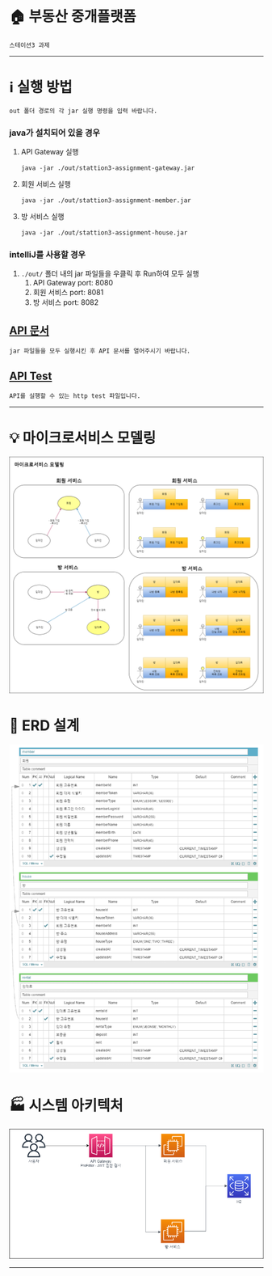 # 🏠 부동산 중개플랫폼

`스테이션3 과제`

---

# ℹ️ 실행 방법

`out 폴더 경로의 각 jar 실행 명령을 입력 바랍니다.`

### java가 설치되어 있을 경우

1. API Gateway 실행
    ```
    java -jar ./out/stattion3-assignment-gateway.jar
    ```
2. 회원 서비스 실행
    ```
    java -jar ./out/stattion3-assignment-member.jar
    ```
3. 방 서비스 실행
    ```
    java -jar ./out/stattion3-assignment-house.jar
    ```

### intelliJ를 사용할 경우
1. `./out/` 폴더 내의 jar 파일들을 우클릭 후 Run하여 모두 실행
   1. API Gateway port: 8080
   2. 회원 서비스 port: 8081
   3. 방 서비스 port: 8082


## [API 문서](http://localhost:8080/docs/index.html)

`jar 파일들을 모두 실행시킨 후 API 문서를 열어주시기 바랍니다.`

## [API Test](./http-test/api.http)

`API를 실행할 수 있는 http test 파일입니다.`

---

# 💡 마이크로서비스 모델링

![마이크로서비스 모델링](./public/station3-assignment-domain-model.png)

# 💠 ERD 설계

![ERD 설계](./public/station3-assignment-erd.png)

# 🏭 시스템 아키텍처

![시스템 아키텍처](./public/station3-assignment-system-architecture.png)

---
